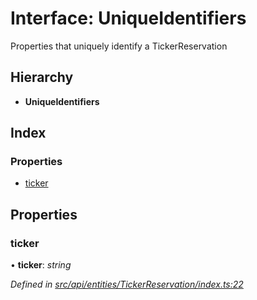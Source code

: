 # Interface: UniqueIdentifiers

Properties that uniquely identify a TickerReservation

## Hierarchy

* **UniqueIdentifiers**

## Index

### Properties

* [ticker](api_entities_tickerreservation.uniqueidentifiers.md#ticker)

## Properties

###  ticker

• **ticker**: *string*

*Defined in [src/api/entities/TickerReservation/index.ts:22](https://github.com/PolymathNetwork/polymesh-sdk/blob/d7c2770/src/api/entities/TickerReservation/index.ts#L22)*
